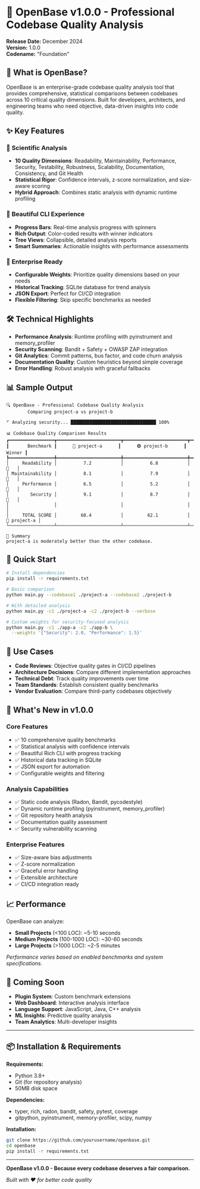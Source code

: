 # 🚀 OpenBase v1.0.0 - Professional Codebase Quality Analysis

**Release Date:** December 2024  
**Version:** 1.0.0  
**Codename:** "Foundation"

## 🎯 What is OpenBase?

OpenBase is an enterprise-grade codebase quality analysis tool that provides comprehensive, statistical comparisons between codebases across 10 critical quality dimensions. Built for developers, architects, and engineering teams who need objective, data-driven insights into code quality.

## ✨ Key Features

### 🔬 **Scientific Analysis**
- **10 Quality Dimensions**: Readability, Maintainability, Performance, Security, Testability, Robustness, Scalability, Documentation, Consistency, and Git Health
- **Statistical Rigor**: Confidence intervals, z-score normalization, and size-aware scoring
- **Hybrid Approach**: Combines static analysis with dynamic runtime profiling

### 🎨 **Beautiful CLI Experience**
- **Progress Bars**: Real-time analysis progress with spinners
- **Rich Output**: Color-coded results with winner indicators
- **Tree Views**: Collapsible, detailed analysis reports
- **Smart Summaries**: Actionable insights with performance assessments

### 🔧 **Enterprise Ready**
- **Configurable Weights**: Prioritize quality dimensions based on your needs
- **Historical Tracking**: SQLite database for trend analysis
- **JSON Export**: Perfect for CI/CD integration
- **Flexible Filtering**: Skip specific benchmarks as needed

## 🛠️ Technical Highlights

- **Performance Analysis**: Runtime profiling with pyinstrument and memory_profiler
- **Security Scanning**: Bandit + Safety + OWASP ZAP integration
- **Git Analytics**: Commit patterns, bus factor, and code churn analysis
- **Documentation Quality**: Custom heuristics beyond simple coverage
- **Error Handling**: Robust analysis with graceful fallbacks

## 📊 Sample Output

```
🔍 OpenBase - Professional Codebase Quality Analysis
        Comparing project-a vs project-b

⠋ Analyzing security... ████████████████████████████████ 100%

📊 Codebase Quality Comparison Results
┏━━━━━━━━━━━━━━━━━┳━━━━━━━━━━━━━━━━━━━━━━━━┳━━━━━━━━━━━━━━━━━━━━━━━━┳━━━━━━━━┓
┃       Benchmark ┃      🔵 project-a      ┃      🟢 project-b      ┃ Winner ┃
┡━━━━━━━━━━━━━━━━━╇━━━━━━━━━━━━━━━━━━━━━━━━╇━━━━━━━━━━━━━━━━━━━━━━━━╇━━━━━━━━┩
│     Readability │          7.2           │          6.8           │   🔵   │
│ Maintainability │          8.1           │          7.9           │   🔵   │
│     Performance │          6.5           │          5.2           │   🔵   │
│        Security │          9.1           │          8.7           │   🔵   │
│                 │                        │                        │        │
│     TOTAL SCORE │         68.4           │         62.1           │ 🔵 project-a │
└─────────────────┴────────────────────────┴────────────────────────┴────────┘

🎯 Summary
project-a is moderately better than the other codebase.
```

## 🚀 Quick Start

```bash
# Install dependencies
pip install -r requirements.txt

# Basic comparison
python main.py --codebase1 ./project-a --codebase2 ./project-b

# With detailed analysis
python main.py -c1 ./project-a -c2 ./project-b --verbose

# Custom weights for security-focused analysis
python main.py -c1 ./app-a -c2 ./app-b \
  --weights '{"Security": 2.0, "Performance": 1.5}'
```

## 🎯 Use Cases

- **Code Reviews**: Objective quality gates in CI/CD pipelines
- **Architecture Decisions**: Compare different implementation approaches
- **Technical Debt**: Track quality improvements over time
- **Team Standards**: Establish consistent quality benchmarks
- **Vendor Evaluation**: Compare third-party codebases objectively

## 🔧 What's New in v1.0.0

### Core Features
- ✅ 10 comprehensive quality benchmarks
- ✅ Statistical analysis with confidence intervals
- ✅ Beautiful Rich CLI with progress tracking
- ✅ Historical data tracking in SQLite
- ✅ JSON export for automation
- ✅ Configurable weights and filtering

### Analysis Capabilities
- ✅ Static code analysis (Radon, Bandit, pycodestyle)
- ✅ Dynamic runtime profiling (pyinstrument, memory_profiler)
- ✅ Git repository health analysis
- ✅ Documentation quality assessment
- ✅ Security vulnerability scanning

### Enterprise Features
- ✅ Size-aware bias adjustments
- ✅ Z-score normalization
- ✅ Graceful error handling
- ✅ Extensible architecture
- ✅ CI/CD integration ready

## 📈 Performance

OpenBase can analyze:
- **Small Projects** (<100 LOC): ~5-10 seconds
- **Medium Projects** (100-1000 LOC): ~30-60 seconds  
- **Large Projects** (>1000 LOC): ~2-5 minutes

*Performance varies based on enabled benchmarks and system specifications.*

## 🔮 Coming Soon

- **Plugin System**: Custom benchmark extensions
- **Web Dashboard**: Interactive analysis interface
- **Language Support**: JavaScript, Java, C++ analysis
- **ML Insights**: Predictive quality analysis
- **Team Analytics**: Multi-developer insights

---

## 📦 Installation & Requirements

**Requirements:**
- Python 3.8+
- Git (for repository analysis)
- 50MB disk space

**Dependencies:**
- typer, rich, radon, bandit, safety, pytest, coverage
- gitpython, pyinstrument, memory-profiler, scipy, numpy

**Installation:**
```bash
git clone https://github.com/yourusername/openbase.git
cd openbase
pip install -r requirements.txt
```

---

**OpenBase v1.0.0 - Because every codebase deserves a fair comparison.**

*Built with ❤️ for better code quality* 